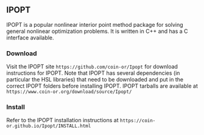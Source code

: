 ## IPOPT

IPOPT is a popular nonlinear interior point method package for solving general nonlinear optimization problems. It is written in C++ and has a C interface available.

### Download
Visit the IPOPT site `https://github.com/coin-or/Ipopt` for download instructions for IPOPT. Note that IPOPT has several dependencies (in particular the HSL libraries) that need to be downloaded and put in the correct IPOPT folders before installing IPOPT. IPOPT tarballs are available at `https://www.coin-or.org/download/source/Ipopt/`

### Install
Refer to the IPOPT installation instructions at `https://coin-or.github.io/Ipopt/INSTALL.html`
